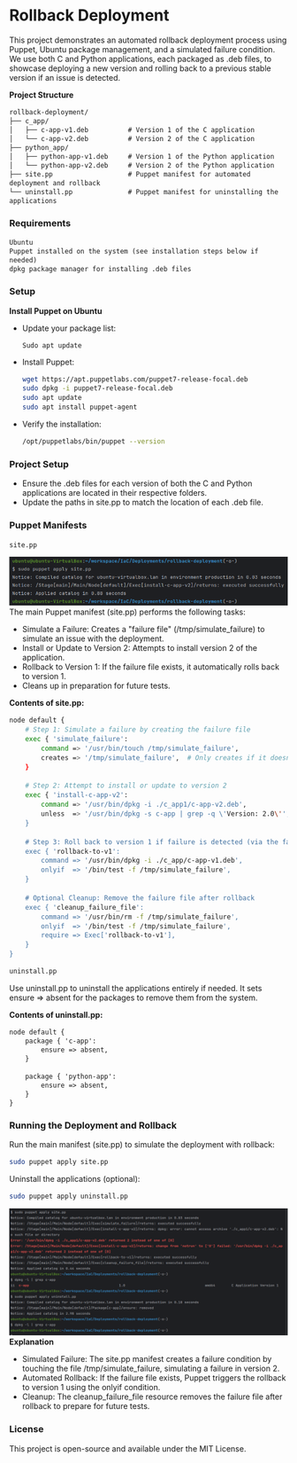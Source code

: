 # Rollback Deployment

This project demonstrates an automated rollback deployment process using Puppet, Ubuntu package management, and a simulated failure condition. We use both C and Python applications, each packaged as .deb files, to showcase deploying a new version and rolling back to a previous stable version if an issue is detected.

**Project Structure**

```
rollback-deployment/
├── c_app/
│   ├── c-app-v1.deb          # Version 1 of the C application
│   └── c-app-v2.deb          # Version 2 of the C application
├── python_app/
│   ├── python-app-v1.deb     # Version 1 of the Python application
│   └── python-app-v2.deb     # Version 2 of the Python application
├── site.pp                   # Puppet manifest for automated deployment and rollback
└── uninstall.pp              # Puppet manifest for uninstalling the applications
```
### Requirements

    Ubuntu
    Puppet installed on the system (see installation steps below if needed)
    dpkg package manager for installing .deb files

### Setup
**Install Puppet on Ubuntu**
- Update your package list:
    ```commandline
    Sudo apt update
    ```
- Install Puppet:
    ```bash
    wget https://apt.puppetlabs.com/puppet7-release-focal.deb
    sudo dpkg -i puppet7-release-focal.deb
    sudo apt update
    sudo apt install puppet-agent
    ```
- Verify the installation:
    ```bash
    /opt/puppetlabs/bin/puppet --version
    ```

### Project Setup
- Ensure the .deb files for each version of both the C and Python applications are located in their respective folders.
- Update the paths in site.pp to match the location of each .deb file.

### Puppet Manifests
```bash
site.pp
```
![Successful Deployment](successfulDeployOfV2.png)
The main Puppet manifest (site.pp) performs the following tasks:
- Simulate a Failure: Creates a "failure file" (/tmp/simulate_failure) to simulate an issue with the deployment.
- Install or Update to Version 2: Attempts to install version 2 of the application.
- Rollback to Version 1: If the failure file exists, it automatically rolls back to version 1.
- Cleans up in preparation for future tests.

**Contents of site.pp:**
```bash
node default {
    # Step 1: Simulate a failure by creating the failure file
    exec { 'simulate_failure':
        command => '/usr/bin/touch /tmp/simulate_failure',
        creates => '/tmp/simulate_failure',  # Only creates if it doesn't already exist
    }

    # Step 2: Attempt to install or update to version 2
    exec { 'install-c-app-v2':
        command => '/usr/bin/dpkg -i ./c_app1/c-app-v2.deb',
        unless  => '/usr/bin/dpkg -s c-app | grep -q \'Version: 2.0\'',
    }

    # Step 3: Roll back to version 1 if failure is detected (via the failure file)
    exec { 'rollback-to-v1':
        command => '/usr/bin/dpkg -i ./c_app/c-app-v1.deb',
        onlyif  => '/bin/test -f /tmp/simulate_failure',
    }

    # Optional Cleanup: Remove the failure file after rollback
    exec { 'cleanup_failure_file':
        command => '/usr/bin/rm -f /tmp/simulate_failure',
        onlyif  => '/bin/test -f /tmp/simulate_failure',
        require => Exec['rollback-to-v1'],
    }
}
```
```bash
uninstall.pp
```
Use uninstall.pp to uninstall the applications entirely if needed. It sets ensure => absent for the packages to remove them from the system.

**Contents of uninstall.pp:**
```
node default {
    package { 'c-app':
        ensure => absent,
    }

    package { 'python-app':
        ensure => absent,
    }
}
```

### Running the Deployment and Rollback

Run the main manifest (site.pp) to simulate the deployment with rollback:
```bash
sudo puppet apply site.pp
```

Uninstall the applications (optional):
```bash
sudo puppet apply uninstall.pp
```
![Puppet Failure Deployment of V2, rollback to V1 simulation](puppetFailureSimulation.png)
**Explanation**

- Simulated Failure: The site.pp manifest creates a failure condition by touching the file /tmp/simulate_failure, simulating a failure in version 2.
- Automated Rollback: If the failure file exists, Puppet triggers the rollback to version 1 using the onlyif condition.
- Cleanup: The cleanup_failure_file resource removes the failure file after rollback to prepare for future tests.

### License

This project is open-source and available under the MIT License.